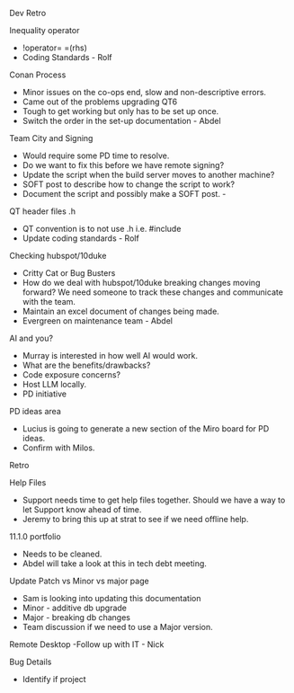 Dev Retro

Inequality operator
-  !operator= =(rhs)
- Coding Standards - Rolf

Conan Process
- Minor issues on the co-ops end, slow and non-descriptive errors.
- Came out of the problems upgrading QT6
- Tough to get working but only has to be set up once.
- Switch the order in the set-up documentation - Abdel

Team City and Signing
- Would require some PD time to resolve.
- Do we want to fix this before we have remote signing?
- Update the script when the build server moves to another machine?
- SOFT post to describe how to change the script to work?
- Document the script and possibly make a SOFT post. -

QT header files .h
- QT convention is to not use .h i.e. #include <QResource>
- Update coding standards - Rolf

Checking hubspot/10duke
- Critty Cat or Bug Busters
- How do we deal with hubspot/10duke breaking changes moving forward? We need someone to track these changes and communicate with the team.
- Maintain an excel document of changes being made.
- Evergreen on maintenance team - Abdel

AI and you?
- Murray is interested in how well AI would work.
- What are the benefits/drawbacks?
- Code exposure concerns?
- Host LLM locally.
- PD initiative 

PD ideas area
- Lucius is going to generate a new section of the Miro board for PD ideas.
- Confirm with Milos.

Retro

Help Files
- Support needs time to get help files together. Should we have a way to let Support know ahead of time.
- Jeremy to bring this up at strat to see if we need offline help.

11.1.0 portfolio
- Needs to be cleaned.
- Abdel will take a look at this in tech debt meeting.

Update Patch vs Minor vs major page
- Sam is looking into updating this documentation
- Minor - additive db upgrade
- Major - breaking db changes
- Team discussion if we need to use a Major version.

Remote Desktop -Follow up with IT - Nick

Bug Details 
- Identify if project